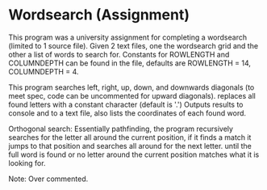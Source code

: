 # Wordsearch (Assignment)

This program was a university assignment for completing a wordsearch (limited to 1 source file).
Given 2 text files, one the wordsearch grid and the other a list of words to search for.
Constants for ROWLENGTH and COLUMNDEPTH can be found in the file, defaults are ROWLENGTH = 14, COLUMNDEPTH = 4.

This program searches left, right, up, down, and downwards diagonals (to meet spec, code can be uncommented for upward diagonals).
replaces all found letters with a constant character (default is '.')
Outputs results to console and to a text file, also lists the coordinates of each found word.

Orthogonal search: 
Essentially pathfinding, the program recursively searches for the letter all around the current position,
if it finds a match it jumps to that position and searches all around for the next letter. until the full word is found
or no letter around the current position matches what it is looking for.

Note: Over commented.
